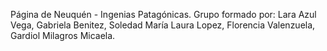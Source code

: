 Página de Neuquén - Ingenias Patagónicas.
Grupo formado por:
  Lara Azul Vega, 
  Gabriela Benitez, 
  Soledad María Laura Lopez, 
  Florencia Valenzuela, 
  Gardiol Milagros Micaela.
